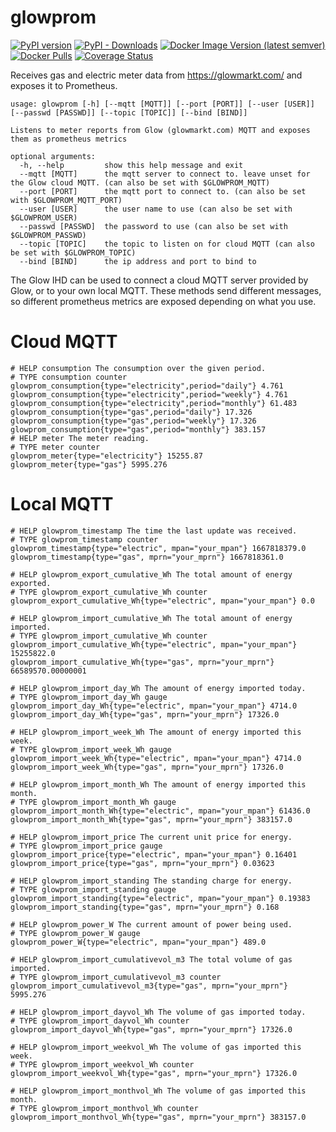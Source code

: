 # glowprom

[![PyPI version](https://badge.fury.io/py/glowprom.svg)](https://pypi.org/project/glowprom/)
[![PyPI - Downloads](https://img.shields.io/pypi/dm/glowprom)](https://pypi.org/project/glowprom/)
[![Docker Image Version (latest semver)](https://img.shields.io/docker/v/andrewjw/prom433)](https://hub.docker.com/r/andrewjw/glowprom)
[![Docker Pulls](https://img.shields.io/docker/pulls/andrewjw/glowprom)](https://hub.docker.com/r/andrewjw/glowprom)
[![Coverage Status](https://coveralls.io/repos/github/andrewjw/glowprom/badge.svg?branch=master)](https://coveralls.io/github/andrewjw/prom433?branch=master)

Receives gas and electric meter data from https://glowmarkt.com/ and exposes it to Prometheus.

```
usage: glowprom [-h] [--mqtt [MQTT]] [--port [PORT]] [--user [USER]] [--passwd [PASSWD]] [--topic [TOPIC]] [--bind [BIND]]

Listens to meter reports from Glow (glowmarkt.com) MQTT and exposes them as prometheus metrics

optional arguments:
  -h, --help         show this help message and exit
  --mqtt [MQTT]      the mqtt server to connect to. leave unset for the Glow cloud MQTT. (can also be set with $GLOWPROM_MQTT)
  --port [PORT]      the mqtt port to connect to. (can also be set with $GLOWPROM_MQTT_PORT)
  --user [USER]      the user name to use (can also be set with $GLOWPROM_USER)
  --passwd [PASSWD]  the password to use (can also be set with $GLOWPROM_PASSWD)
  --topic [TOPIC]    the topic to listen on for cloud MQTT (can also be set with $GLOWPROM_TOPIC)
  --bind [BIND]      the ip address and port to bind to
```

The Glow IHD can be used to connect a cloud MQTT server provided by Glow, or to your own local MQTT. These methods send different
messages, so different prometheus metrics are exposed depending on what you use.

# Cloud MQTT

```
# HELP consumption The consumption over the given period.
# TYPE consumption counter
glowprom_consumption{type="electricity",period="daily"} 4.761
glowprom_consumption{type="electricity",period="weekly"} 4.761
glowprom_consumption{type="electricity",period="monthly"} 61.483
glowprom_consumption{type="gas",period="daily"} 17.326
glowprom_consumption{type="gas",period="weekly"} 17.326
glowprom_consumption{type="gas",period="monthly"} 383.157
# HELP meter The meter reading.
# TYPE meter counter
glowprom_meter{type="electricity"} 15255.87
glowprom_meter{type="gas"} 5995.276
```

# Local MQTT
```
# HELP glowprom_timestamp The time the last update was received.
# TYPE glowprom_timestamp counter
glowprom_timestamp{type="electric", mpan="your_mpan"} 1667818379.0
glowprom_timestamp{type="gas", mprn="your_mprn"} 1667818361.0

# HELP glowprom_export_cumulative_Wh The total amount of energy exported.
# TYPE glowprom_export_cumulative_Wh counter
glowprom_export_cumulative_Wh{type="electric", mpan="your_mpan"} 0.0

# HELP glowprom_import_cumulative_Wh The total amount of energy imported.
# TYPE glowprom_import_cumulative_Wh counter
glowprom_import_cumulative_Wh{type="electric", mpan="your_mpan"} 15255822.0
glowprom_import_cumulative_Wh{type="gas", mprn="your_mprn"} 66589570.00000001

# HELP glowprom_import_day_Wh The amount of energy imported today.
# TYPE glowprom_import_day_Wh gauge
glowprom_import_day_Wh{type="electric", mpan="your_mpan"} 4714.0
glowprom_import_day_Wh{type="gas", mprn="your_mprn"} 17326.0

# HELP glowprom_import_week_Wh The amount of energy imported this week.
# TYPE glowprom_import_week_Wh gauge
glowprom_import_week_Wh{type="electric", mpan="your_mpan"} 4714.0
glowprom_import_week_Wh{type="gas", mprn="your_mprn"} 17326.0

# HELP glowprom_import_month_Wh The amount of energy imported this month.
# TYPE glowprom_import_month_Wh gauge
glowprom_import_month_Wh{type="electric", mpan="your_mpan"} 61436.0
glowprom_import_month_Wh{type="gas", mprn="your_mprn"} 383157.0

# HELP glowprom_import_price The current unit price for energy.
# TYPE glowprom_import_price gauge
glowprom_import_price{type="electric", mpan="your_mpan"} 0.16401
glowprom_import_price{type="gas", mprn="your_mprn"} 0.03623

# HELP glowprom_import_standing The standing charge for energy.
# TYPE glowprom_import_standing gauge
glowprom_import_standing{type="electric", mpan="your_mpan"} 0.19383
glowprom_import_standing{type="gas", mprn="your_mprn"} 0.168

# HELP glowprom_power_W The current amount of power being used.
# TYPE glowprom_power_W gauge
glowprom_power_W{type="electric", mpan="your_mpan"} 489.0

# HELP glowprom_import_cumulativevol_m3 The total volume of gas imported.
# TYPE glowprom_import_cumulativevol_m3 counter
glowprom_import_cumulativevol_m3{type="gas", mprn="your_mprn"} 5995.276

# HELP glowprom_import_dayvol_Wh The volume of gas imported today.
# TYPE glowprom_import_dayvol_Wh counter
glowprom_import_dayvol_Wh{type="gas", mprn="your_mprn"} 17326.0

# HELP glowprom_import_weekvol_Wh The volume of gas imported this week.
# TYPE glowprom_import_weekvol_Wh counter
glowprom_import_weekvol_Wh{type="gas", mprn="your_mprn"} 17326.0

# HELP glowprom_import_monthvol_Wh The volume of gas imported this month.
# TYPE glowprom_import_monthvol_Wh counter
glowprom_import_monthvol_Wh{type="gas", mprn="your_mprn"} 383157.0
```

